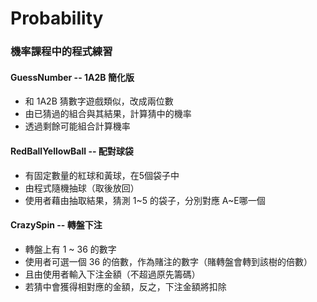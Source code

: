 # Probability
### 機率課程中的程式練習
#### GuessNumber -- 1A2B 簡化版
* 和 1A2B 猜數字遊戲類似，改成兩位數
* 由已猜過的組合與其結果，計算猜中的機率
* 透過剩餘可能組合計算機率  

#### RedBallYellowBall -- 配對球袋
* 有固定數量的紅球和黃球，在5個袋子中
* 由程式隨機抽球（取後放回）
* 使用者藉由抽取結果，猜測 1~5 的袋子，分別對應 A~E哪一個

#### CrazySpin -- 轉盤下注
* 轉盤上有 1 ~ 36 的數字
* 使用者可選一個 36 的倍數，作為賭注的數字（賭轉盤會轉到該樹的倍數）
* 且由使用者輸入下注金額（不超過原先籌碼）
* 若猜中會獲得相對應的金額，反之，下注金額將扣除
